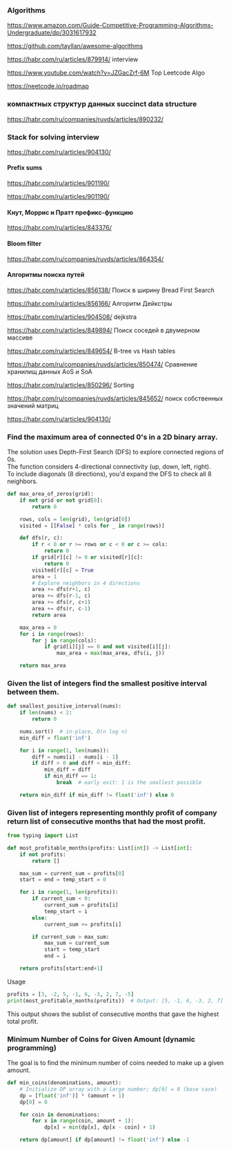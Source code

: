 ### Algorithms

https://www.amazon.com/Guide-Competitive-Programming-Algorithms-Undergraduate/dp/3031617932


https://github.com/tayllan/awesome-algorithms

https://habr.com/ru/articles/879914/ interview

https://www.youtube.com/watch?v=JZGacZrf-6M Top Leetcode Algo

https://neetcode.io/roadmap


### компактных структур данных  succinct data structure

https://habr.com/ru/companies/ruvds/articles/890232/

### Stack for solving interview

https://habr.com/ru/articles/904130/

#### Prefix sums 

https://habr.com/ru/articles/901190/

https://habr.com/ru/articles/901190/

#### Кнут, Моррис и Пратт  префикс-функцию

https://habr.com/ru/articles/843376/

#### Bloom filter

https://habr.com/ru/companies/ruvds/articles/864354/

#### Алгоритмы поиска путей


https://habr.com/ru/articles/856138/ Поиск в ширину Bread First Search

https://habr.com/ru/articles/856166/  Алгоритм Дейкстры

https://habr.com/ru/articles/904508/ dejkstra

https://habr.com/ru/articles/849894/ Поиск соседей в двумерном массиве

https://habr.com/ru/articles/849654/  B-tree vs Hash tables


https://habr.com/ru/companies/ruvds/articles/850474/ Сравнение хранилищ данных AoS и SoA


https://habr.com/ru/articles/850296/  Sorting

https://habr.com/ru/companies/ruvds/articles/845652/  поиск собственных значений матриц

https://habr.com/ru/articles/904130/



### Find the maximum area of connected 0's in a 2D binary array. 
The solution uses Depth-First Search (DFS) to explore connected regions of 0s.  
The function considers 4-directional connectivity (up, down, left, right).  
To include diagonals (8 directions), you'd expand the DFS to check all 8 neighbors.  


```python
def max_area_of_zeros(grid):
    if not grid or not grid[0]:
        return 0

    rows, cols = len(grid), len(grid[0])
    visited = [[False] * cols for _ in range(rows)]

    def dfs(r, c):
        if r < 0 or r >= rows or c < 0 or c >= cols:
            return 0
        if grid[r][c] != 0 or visited[r][c]:
            return 0
        visited[r][c] = True
        area = 1
        # Explore neighbors in 4 directions
        area += dfs(r+1, c)
        area += dfs(r-1, c)
        area += dfs(r, c+1)
        area += dfs(r, c-1)
        return area

    max_area = 0
    for i in range(rows):
        for j in range(cols):
            if grid[i][j] == 0 and not visited[i][j]:
                max_area = max(max_area, dfs(i, j))

    return max_area
```
###  Given the list of integers find the smallest positive interval between them.

```python
def smallest_positive_interval(nums):
    if len(nums) < 2:
        return 0

    nums.sort()  # in-place, O(n log n)
    min_diff = float('inf')

    for i in range(1, len(nums)):
        diff = nums[i] - nums[i - 1]
        if diff > 0 and diff < min_diff:
            min_diff = diff
            if min_diff == 1:
                break  # early exit: 1 is the smallest possible

    return min_diff if min_diff != float('inf') else 0

```
### Given list of integers representing monthly profit of company return list of consecutive  months that had the most profit.

```python
from typing import List

def most_profitable_months(profits: List[int]) -> List[int]:
    if not profits:
        return []

    max_sum = current_sum = profits[0]
    start = end = temp_start = 0

    for i in range(1, len(profits)):
        if current_sum < 0:
            current_sum = profits[i]
            temp_start = i
        else:
            current_sum += profits[i]

        if current_sum > max_sum:
            max_sum = current_sum
            start = temp_start
            end = i

    return profits[start:end+1]

```
Usage
```python
profits = [3, -2, 5, -1, 6, -3, 2, 7, -5]
print(most_profitable_months(profits))  # Output: [5, -1, 6, -3, 2, 7]
```
This output shows the sublist of consecutive months that gave the highest total profit.


### Minimum Number of Coins for Given Amount (dynamic programming)

The goal is to find the minimum number of coins needed to make up a given amount.

```python
def min_coins(denominations, amount):
    # Initialize DP array with a large number; dp[0] = 0 (base case)
    dp = [float('inf')] * (amount + 1)
    dp[0] = 0

    for coin in denominations:
        for x in range(coin, amount + 1):
            dp[x] = min(dp[x], dp[x - coin] + 1)

    return dp[amount] if dp[amount] != float('inf') else -1
```
